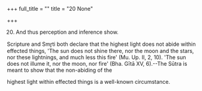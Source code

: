 +++
full_title = ""
title = "20 None"

+++


20. And thus perception and inference show.

Scripture and Smr̥ti both declare that the highest light does not abide within effected things, 'The sun does not shine there, nor the moon and the stars, nor these lightnings, and much less this fire' (Mu. Up. II, 2, 10). 'The sun does not illume it, nor the moon, nor fire' (Bha. Gītā XV, 6).--The Sūtra is meant to show that the non-abiding of the

highest light within effected things is a well-known circumstance.

